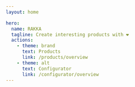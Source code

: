 ```yaml
---
layout: home

hero:
  name: RAKKA
  tagline: Create interesting products with ❤
  actions:
    - theme: brand
      text: Products
      link: /products/overview
    - theme: alt
      text: Configurator
      link: /configurator/overview
---
```

